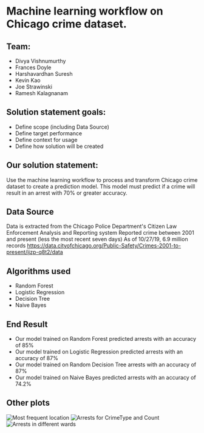 # Machine learning workflow on Chicago crime dataset.

## Team:

* Divya Vishnumurthy
* Frances Doyle
* Harshavardhan Suresh
* Kevin Kao
* Joe Strawinski
* Ramesh Kalagnanam

## Solution statement goals:
* Define scope (including Data Source)
* Define target performance
* Define context for usage
* Define how solution will be created


## Our solution statement:
Use the machine learning workflow to process and transform Chicago crime dataset to create a prediction model. This model must predict if a crime will result in an arrest with 70% or greater accuracy.

## Data Source
Data is extracted from the Chicago Police Department's Citizen Law Enforcement Analysis and Reporting system
Reported crime between 2001 and present (less the most recent seven days)
As of 10/27/19, 6.9 million records
https://data.cityofchicago.org/Public-Safety/Crimes-2001-to-present/ijzp-q8t2/data


## Algorithms used
 * Random Forest
 * Logistic Regression
 * Decision Tree
 * Naive Bayes
 
## End Result
 * Our model trained on Random Forest predicted arrests with an accuracy of 85%
 * Our model trained on Logistic Regression predicted arrests with an accuracy of 87%
 * Our model trained on Random Decision Tree arrests with an accuracy of 87%
 * Our model trained on Naive Bayes predicted arrests with an accuracy of 74.2%
 
## Other plots

 ![Most frequent location](https://github.com/divyatv/Project3/blob/master/Images/Street_most_dangerous.png)
 ![Arrests for CrimeType and Count](https://github.com/divyatv/Project3/blob/master/Images/PrimaryTypechart.png)
 ![Arrests in different wards](https://github.com/divyatv/Project3/blob/master/Images/map_ward_arrest_plot.PNG)
 
 



 



